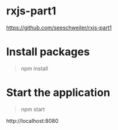 # rxjs-part1
https://github.com/seeschweiler/rxjs-part1

# Install packages
> npm install

# Start the application
> npm start

http://localhost:8080
